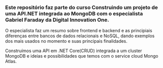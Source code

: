 ### Este repositório faz parte do curso Construindo um projeto de uma API.NET integrada ao MongoDB com o especialista Gabriel Faraday da Digital Innovation One.

O especialista faz um resumo sobre frontend e backend e as principiais diferenças entre bancos de dados relacionais e NoSQL, dando exemplos dos mais usados no momento e suas principais finalidades.

Construímos uma API em .NET Core(CRUD) integrada a um cluster MongoDB e ideias e possibilidades que temos com o service cloud Mongo Atlas. 

